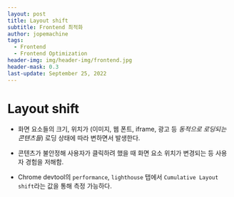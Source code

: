 ```yaml
---
layout: post
title: Layout shift
subtitle: Frontend 최적화
author: jopemachine
tags:
  - Frontend
  - Frontend Optimization
header-img: img/header-img/frontend.jpg
header-mask: 0.3
last-update: September 25, 2022
---
```


# Layout shift

- 화면 요소들의 크기, 위치가 (이미지, 웹 폰트, iframe, 광고 등 *동적으로 로딩되는 콘텐츠들*) 로딩 상태에 따라 변하면서 발생한다.

- 콘텐츠가 불안정해 사용자가 클릭하려 했을 때 화면 요소 위치가 변경되는 등 사용자 경험을 저해함.

- Chrome devtool의 `performance`, `lighthouse` 탭에서 `Cumulative Layout shift`라는 값을 통해 측정 가능하다.
